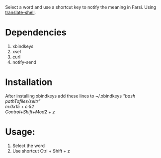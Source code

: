 Select a word and use a shortcut key to notify the meaning in Farsi.
Using [translate-shell](https://github.com/soimort/translate-shell).

# Dependencies
1. xbindkeys
2. xsel
3. curl
4. notify-send

# Installation
After installing xbindkeys add these lines to ~/.xbindkeys
_"bash pathTofiles/seltr"_<br />
    _m:0x15 + c:52_<br />
    _Control+Shift+Mod2 + z_
  

# Usage:
1. Select the word
2. Use shortcut Ctrl + Shift + z

